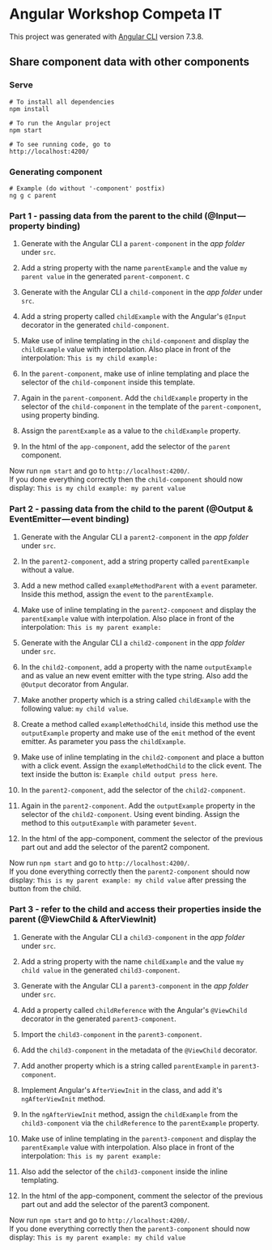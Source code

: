 # Angular Workshop Competa IT

This project was generated with [Angular CLI](https://github.com/angular/angular-cli) version 7.3.8.

## Share component data with other components

### Serve

```shell
# To install all dependencies
npm install

# To run the Angular project
npm start

# To see running code, go to
http://localhost:4200/
```

### Generating component

```shell
# Example (do without '-component' postfix)
ng g c parent
```

### Part 1 - passing data from the parent to the child (@Input — property binding)

1.  Generate with the Angular CLI a `parent-component` in the _app folder_ under `src`.

2.  Add a string property with the name `parentExample` and the value `my parent value` in the generated `parent-component`.
c
3.  Generate with the Angular CLI a `child-component` in the _app folder_ under `src`.

4.  Add a string property called `childExample` with the Angular's `@Input` decorator in the generated `child-component`.

5.  Make use of inline templating in the `child-component` and display the `childExample` value with interpolation. Also place in front of the interpolation: `This is my child example: `

6.  In the `parent-component`, make use of inline templating and place the selector of the `child-component` inside this template.

7.  Again in the `parent-component`. Add the `childExample` property in the selector of the `child-component` in the template of the `parent-component`, using property binding.

8.  Assign the `parentExample` as a value to the `childExample` property.

9.  In the html of the `app-component`, add the selector of the `parent` component.

Now run `npm start` and go to `http://localhost:4200/`.  
If you done everything correctly then the `child-component` should now display: `This is my child example: my parent value`

### Part 2 - passing data from the child to the parent (@Output & EventEmitter — event binding)

1.  Generate with the Angular CLI a `parent2-component` in the _app folder_ under `src`.

2.  In the `parent2-component`, add a string property called `parentExample` without a value. 

3.  Add a new method called `exampleMethodParent` with a `event` parameter. Inside this method, assign the `event` to the `parentExample`.

4.   Make use of inline templating in the `parent2-component` and display the `parentExample` value with interpolation. Also place in front of the interpolation: `This is my parent example: `

5.  Generate with the Angular CLI a `child2-component` in the _app folder_ under `src`.

6.  In the `child2-component`, add a property with the name `outputExample` and as value an new event emitter with the type string. Also add the `@Output` decorator from Angular.

7.  Make another property which is a string called `childExample` with the following value: `my child value`.

8.  Create a method called `exampleMethodChild`, inside this method use the `outputExample` property and make use of the `emit` method of the event emitter. As parameter you pass the `childExample`.

9.   Make use of inline templating in the `child2-component` and place a button with a click event. Assign the `exampleMethodChild` to the click event. The text inside the button is: `Example child output press here`.

10.  In the `parent2-component`, add the selector of the `child2-component`.

11.  Again in the `parent2-component`. Add the `outputExample` property in the selector of the `child2-component`. Using event binding. Assign the method to this `outputExample` with parameter `$event`.  

12.  In the html of the app-component, comment the selector of the previous part out and add the selector of the parent2 component.

Now run `npm start` and go to `http://localhost:4200/`.  
If you done everything correctly then the `parent2-component` should now display: `This is my parent example: my child value` after pressing the button from the child.

### Part 3 - refer to the child and access their properties inside the parent (@ViewChild & AfterViewInit)

1.  Generate with the Angular CLI a `child3-component` in the _app folder_ under `src`.

2.  Add a string property with the name `childExample` and the value `my child value` in the generated `child3-component`.

3.  Generate with the Angular CLI a `parent3-component` in the _app folder_ under `src`.

4.  Add a property called `childReference` with the Angular's `@ViewChild` decorator in the generated `parent3-component`.

5.  Import the `child3-component` in the `parent3-component`.

6.  Add the `child3-component` in the metadata of the `@ViewChild` decorator.

7.  Add another property which is a string called `parentExample` in `parent3-component`.

8.  Implement Angular's `AfterViewInit` in the class, and add it's `ngAfterViewInit` method. 

9.  In the `ngAfterViewInit` method, assign the `childExample` from the `child3-component` via the `childReference` to the `parentExample` property.

10.  Make use of inline templating in the `parent3-component` and display the `parentExample` value with interpolation. Also place in front of the interpolation: `This is my parent example: `

11.  Also add the selector of the `child3-component` inside the inline templating.

12.  In the html of the app-component, comment the selector of the previous part out and add the selector of the parent3 component.

Now run `npm start` and go to `http://localhost:4200/`.  
If you done everything correctly then the `parent3-component` should now display: `This is my parent example: my child value` 
